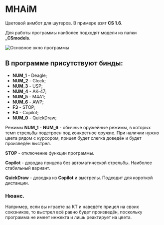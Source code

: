 
# MHAiM

Цветовой аимбот для шутеров. В примере взят **CS 1.6**.

Для работы программы наиболее подходят модели из папки **_CSmodels**.

![Основное окно программы](https://cdn.glitch.global/1e122daa-be0e-4a66-8d7e-38f3ea00b83d/MHAiM_M4.jpg)

## В программе присутствуют бинды:
+ **NUM_1** - Deagle;
+ **NUM_2** - Glock;
+ **NUM_3** - USP;
+ **NUM_4** - AK-47;
+ **NUM_5** - M4A1;
+ **NUM_6** - AWP;
+ **F3** - STOP;
+ **F4** - Copilot;
+ **NUM_0** - QuickDraw;

Режимы **NUM_1** - **NUM_6** - обычные оружейные режимы, в которых темп стрельбы подстроен под конкретное оружие. При наличии нужно цвета рядом с курсором, прицел будет слегка доведён и будет произведён выстрел.

**STOP** - отключение функции программы.

**Copilot** - доводка прицела без автоматической стрельбы. Наиболее стабильный вариант.

**QuickDraw** - доводка из **Copilot** и выстрелы. Подходит для короткой дистанции.

### Нюанс.
Например, если вы играете за КТ и наведёте прицел на своих союзников, то выстрел всё равно будет произведён, поскольку программа не имеет инжекта и лишь реактирует на цвета.
